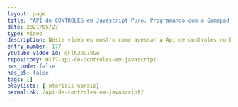 ```yaml
---
layout: page
title: "API de CONTROLES em Javascript Puro. Programando com a Gamepad API."
date: 2021/05/27
type: video
description: Neste vídeo eu mostro como acessar a Api de controles no browser usando Javascript puro. Mostro como facilmente acessar os eixos e botões em um controle de Xbox 360.
entry_number: 177
youtube_video_id: gFlK3OU7kGw
repository: 0177-api-de-controles-em-javascript
has_code: false
has_p5: false
tags: []
playlists: [Tutoriais Gerais]
permalink: /api-de-controles-em-javascript/
---
```

